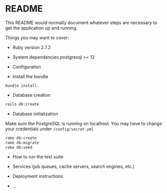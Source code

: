 # README

This README would normally document whatever steps are necessary to get the
application up and running.

Things you may want to cover:

* Ruby version
    2.7.2

* System dependencies
     postgresql >= 12

* Configuration

* Install the bundle
```
bundle install
```

* Database creation
```sh
rails db:create
```

* Database initialization

Make sure the PostgreSQL is running on localhost. You may have to change your credentials under `/config/secret.yml`

```sh
rake db:create
rake db:migrate
rake db:seed
```

* How to run the test suite

* Services (job queues, cache servers, search engines, etc.)

* Deployment instructions

* ...
